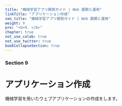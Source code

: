 ```yaml
---
title: "機械学習アプリ開発ガイド | Web 展開と運用"
linkTitle: "アプリケーション作成"
seo_title: "機械学習アプリ開発ガイド | Web 展開と運用"
weight: 9
pre: "<b>9. </b>"
chapter: true
not_use_colab: true
not_use_twitter: true
bookCollapseSection: true
---
```

### Section 9

# アプリケーション作成

機械学習を用いたウェブアプリケーションの作成をします。
